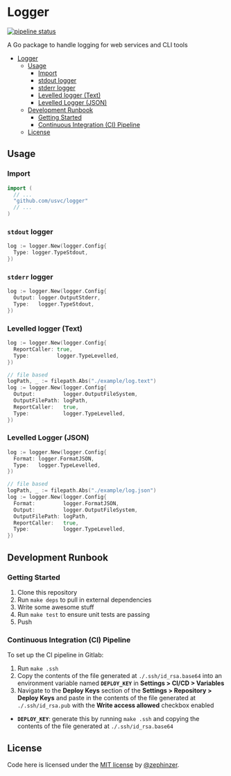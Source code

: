 # Logger

[![pipeline status](https://gitlab.com/usvc/modules/go/logger/badges/master/pipeline.svg)](https://gitlab.com/usvc/modules/go/logger/-/commits/master)

A Go package to handle logging for web services and CLI tools

- [Logger](#logger)
  - [Usage](#usage)
    - [Import](#import)
    - [stdout logger](#stdout-logger)
    - [stderr logger](#stderr-logger)
    - [Levelled logger (Text)](#levelled-logger-text)
    - [Levelled Logger (JSON)](#levelled-logger-json)
  - [Development Runbook](#development-runbook)
    - [Getting Started](#getting-started)
    - [Continuous Integration (CI) Pipeline](#continuous-integration-ci-pipeline)
  - [License](#license)

## Usage

### Import

```go
import (
  // ...
  "github.com/usvc/logger"
  // ...
)
```

### `stdout` logger

```go
log := logger.New(logger.Config{
  Type: logger.TypeStdout,
})
```


### `stderr` logger

```go
log := logger.New(logger.Config{
  Output: logger.OutputStderr,
  Type:   logger.TypeStdout,
})
```

### Levelled logger (Text)

```go
log := logger.New(logger.Config{
  ReportCaller: true,
  Type:         logger.TypeLevelled,
})

// file based
logPath, _ := filepath.Abs("./example/log.text")
log := logger.New(logger.Config{
  Output:         logger.OutputFileSystem,
  OutputFilePath: logPath,
  ReportCaller:   true,
  Type:           logger.TypeLevelled,
})
```

### Levelled Logger (JSON)

```go
log := logger.New(logger.Config{
  Format: logger.FormatJSON,
  Type:   logger.TypeLevelled,
})

// file based
logPath, _ := filepath.Abs("./example/log.json")
log := logger.New(logger.Config{
  Format:         logger.FormatJSON,
  Output:         logger.OutputFileSystem,
  OutputFilePath: logPath,
  ReportCaller:   true,
  Type:           logger.TypeLevelled,
})
```

## Development Runbook

### Getting Started

1. Clone this repository
2. Run `make deps` to pull in external dependencies
3. Write some awesome stuff
4. Run `make test` to ensure unit tests are passing
5. Push

### Continuous Integration (CI) Pipeline

To set up the CI pipeline in Gitlab:

1. Run `make .ssh`
2. Copy the contents of the file generated at `./.ssh/id_rsa.base64` into an environment variable named **`DEPLOY_KEY`** in **Settings > CI/CD > Variables**
3. Navigate to the **Deploy Keys** section of the **Settings > Repository > Deploy Keys** and paste in the contents of the file generated at `./.ssh/id_rsa.pub` with the **Write access allowed** checkbox enabled

- **`DEPLOY_KEY`**: generate this by running `make .ssh` and copying the contents of the file generated at `./.ssh/id_rsa.base64`

## License

Code here is licensed under the [MIT license](./LICENSE) by [@zephinzer](https://gitlab.com/zephinzer).
